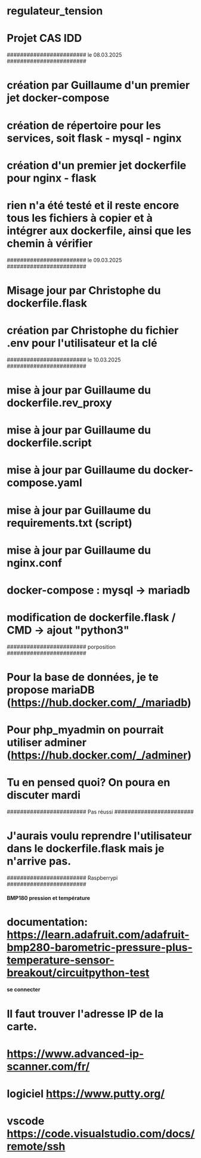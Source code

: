 # regulateur_tension
# Projet  CAS IDD

######################## le 08.03.2025 ########################
# création par Guillaume d'un premier jet docker-compose
# création de répertoire pour les services, soit flask - mysql - nginx
# création d'un premier jet dockerfile pour nginx - flask

# rien n'a été testé et il reste encore tous les fichiers à copier et à intégrer aux dockerfile, ainsi que les chemin à vérifier

######################## le 09.03.2025 ########################
# Misage jour par Christophe du dockerfile.flask
# création par Christophe du fichier .env pour l'utilisateur et la clé

######################## le 10.03.2025 ########################
# mise à jour par Guillaume du dockerfile.rev_proxy
# mise à jour par Guillaume du dockerfile.script
# mise à jour par Guillaume du docker-compose.yaml
# mise à jour par Guillaume du requirements.txt (script)
# mise à jour par Guillaume du nginx.conf
# docker-compose : mysql -> mariadb
# modification de dockerfile.flask / CMD -> ajout "python3"
######################## porposition ########################
# Pour la base de données, je te propose mariaDB (https://hub.docker.com/_/mariadb)
# Pour php_myadmin on pourrait utiliser adminer (https://hub.docker.com/_/adminer)

# Tu en pensed quoi? On poura en discuter mardi

######################## Pas réussi ########################
# J'aurais voulu reprendre l'utilisateur dans le dockerfile.flask mais je n'arrive pas.

######################## Raspberrypi ########################
#### BMP180 pression et température
# documentation: https://learn.adafruit.com/adafruit-bmp280-barometric-pressure-plus-temperature-sensor-breakout/circuitpython-test

#### se connecter
# Il faut trouver l'adresse IP de la carte.
# https://www.advanced-ip-scanner.com/fr/

# logiciel https://www.putty.org/

# vscode https://code.visualstudio.com/docs/remote/ssh
